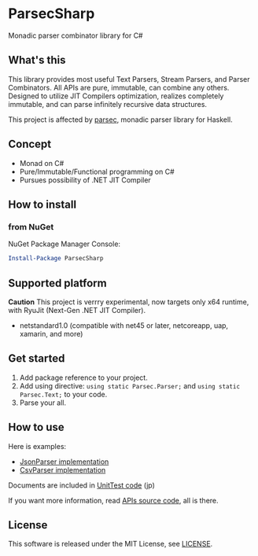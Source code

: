 # ParsecSharp
Monadic parser combinator library for C#

## What's this
This library provides most useful Text Parsers, Stream Parsers, and Parser Combinators.
All APIs are pure, immutable, can combine any others.
Designed to utilize JIT Compilers optimization, realizes completely immutable, and can parse infinitely recursive data structures.

This project is affected by [parsec](https://hackage.haskell.org/package/parsec), monadic parser library for Haskell.


## Concept
* Monad on C#
* Pure/Immutable/Functional programming on C#
* Pursues possibility of .NET JIT Compiler


## How to install

### from NuGet
NuGet Package Manager Console:

```powershell
Install-Package ParsecSharp
```


## Supported platform
**Caution** This project is verrry experimental, now targets only x64 runtime, with RyuJit (Next-Gen .NET JIT Compiler).

* netstandard1.0 (compatible with net45 or later, netcoreapp, uap, xamarin, and more)


## Get started
1. Add package reference to your project.
2. Add using directive: `using static Parsec.Parser;` and `using static Parsec.Text;` to your code.
3. Parse your all.


## How to use
Here is examples:

* [JsonParser implementation](ParsecSharpExamples/JsonParser.cs)
* [CsvParser implementation](ParsecSharpExamples/CsvParser.cs)

Documents are included in [UnitTest code](ParsecSharpTest/ParserTest.cs) (jp)

If you want more information, read [APIs source code](ParsecSharp/Parser), all is there.


## License
This software is released under the MIT License, see [LICENSE](LICENSE).
